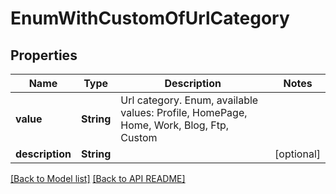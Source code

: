 
# EnumWithCustomOfUrlCategory
## Properties
Name | Type | Description | Notes
------------ | ------------- | ------------- | -------------
**value** | **String** | Url category. Enum, available values: Profile, HomePage, Home, Work, Blog, Ftp, Custom | 
**description** | **String** |  |  [optional]




[[Back to Model list]](Models.md) [[Back to API README]](README.md)

